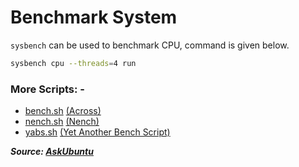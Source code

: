 # Benchmark System

`sysbench` can be used to benchmark CPU, command is given below.

```bash
sysbench cpu --threads=4 run
```

### More Scripts: -

- [bench.sh](https://raw.githubusercontent.com/teddysun/across/master/bench.sh) [(Across)](https://github.com/teddysun/across)
- [nench.sh](http://wget.racing/nench.sh) [(Nench)](https://github.com/n-st/nench)
- [yabs.sh](https://raw.githubusercontent.com/masonr/yet-another-bench-script/master/yabs.sh) [(Yet Another Bench Script)](https://yabs.sh)

**_Source: [AskUbuntu](https://askubuntu.com/questions/634513/cpu-benchmarking-utility-for-linux)_**
